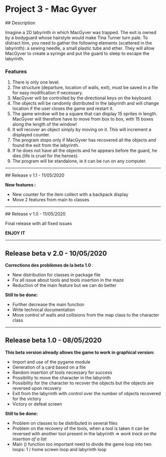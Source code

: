 # Project 3 - Mac Gyver

## Description

Imagine a 2D labyrinth in which MacGyver was trapped. The exit is owned by a bodyguard whose hairstyle would make Tina Turner turn pale. To distract him, you need to gather the following elements (scattered in the labyrinth): a sewing needle, a small plastic tube and ether. They will allow MacGyver to create a syringe and put the guard to sleep to escape the labyrinth.

### Features

1. There is only one level.
2. The structure (departure, location of walls, exit), must be saved in a file for easy modification if necessary.
3. MacGyver will be controlled by the directional keys on the keyboard.
4. The objects will be randomly distributed in the labyrinth and will change location if the user closes the game and restart it.
5. The game window will be a square that can display 15 sprites in length. MacGyver will therefore have to move from box to box, with 15 boxes along the length of the window!
6. It will recover an object simply by moving on it. This will increment a displayed counter.
7. The program stops only if MacGyver has recovered all the objects and found the exit from the labyrinth.
8. If he does not have all the objects and he appears before the guard, he dies (life is cruel for the heroes).
9. The program will be standalone, ie it can be run on any computer.

---------------

## Release v 1.1 - 11/05/2020

**New features :**
* New counter for the item collect with a backpack display
* Move 2 features from main to classes

---------------

## Release v 1.0 - 11/05/2020

Final release with all fixed issues

**ENJOY IT**

---------------

## Release beta v 2.0 - 10/05/2020

**Corrections des problèmes de la beta 1.0** :
* New distribution for classes in package file
* Fix all issue about tools and tools insertion in the maze
* Reduction of the main feature but we can do better


**Still to be done:**
* Further decrease the main function
* Write technical documentation
* Move control of walls and collisions from the map class to the character class

---------------

## Release beta 1.0 - 08/05/2020

**This beta version already allows the game to work in graphical version:**
* Import and use of the pygame module
* Generation of a card based on a file
* Random insertion of tools necessary for success
* Possibility to move the character in the labyrinth
* Possibility for the character to recover the objects but the objects are reversed upon recovery
* Exit from the labyrinth with control over the number of objects recovered for the victory
* Victory or defeat screen

**Still to be done:**
* Problem on classes to be distributed in several files
* Problem on the recovery of the tools, when a tool is taken it can be reversed with another tool present in the labyrinth => *work track on the insertion of a list*
* Main () function too important need to divide the game loop into two loops: 1 / home screen loop and labyrinth loop


